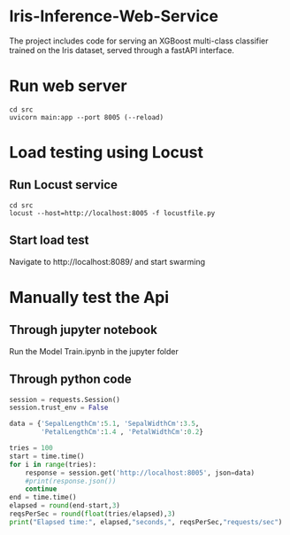 # Iris-Inference-Web-Service
The project includes code for serving an XGBoost multi-class classifier trained on the Iris dataset, served through a fastAPI interface.

# Run web server
```
cd src
uvicorn main:app --port 8005 (--reload)
```

# Load testing using Locust

## Run Locust service
```
cd src
locust --host=http://localhost:8005 -f locustfile.py
```
## Start load test

Navigate to http://localhost:8089/ and start swarming

# Manually test the Api 

## Through jupyter notebook

Run the Model Train.ipynb in the jupyter folder

## Through python code

``` Python
session = requests.Session()
session.trust_env = False

data = {'SepalLengthCm':5.1, 'SepalWidthCm':3.5,
        'PetalLengthCm':1.4 , 'PetalWidthCm':0.2}

tries = 100
start = time.time()
for i in range(tries):
    response = session.get('http://localhost:8005', json=data)
    #print(response.json())
    continue
end = time.time()
elapsed = round(end-start,3)
reqsPerSec = round(float(tries/elapsed),3)
print("Elapsed time:", elapsed,"seconds,", reqsPerSec,"requests/sec") 
```
